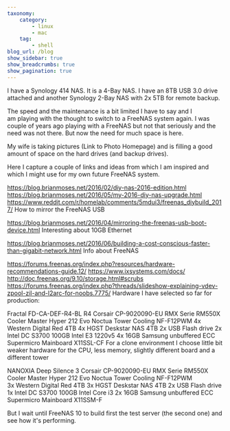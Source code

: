 ```yaml
---
taxonomy:
    category:
        - linux
        - mac
    tag:
        - shell
blog_url: /blog
show_sidebar: true
show_breadcrumbs: true
show_pagination: true
---
```

I have a Synology 414 NAS. It is a 4-Bay NAS. I have an 8TB USB 3.0 drive attached and another Synology 2-Bay NAS with 2x 5TB for remote backup.

The speed and the maintenance is a bit limited I have to say and I am playing with the thought to switch to a FreeNAS system again. I was couple of years ago playing with a FreeNAS but not that seriously and the need was not there. But now the need for much space is here.

My wife is taking pictures (Link to Photo Homepage) and is filling a good amount of space on the hard drives (and backup drives).



Here I capture a couple of links and ideas from which I am inspired and which I might use for my own future FreeNAS system.



https://blog.brianmoses.net/2016/02/diy-nas-2016-edition.html
https://blog.brianmoses.net/2016/05/my-2016-diy-nas-upgrade.html
https://www.reddit.com/r/homelab/comments/5mdui3/freenas_diybuild_2017/
How to mirror the FreeNAS USB

https://blog.brianmoses.net/2016/04/mirroring-the-freenas-usb-boot-device.html
Interesting about 10GB Ethernet

https://blog.brianmoses.net/2016/06/building-a-cost-conscious-faster-than-gigabit-network.html
Info about FreeNAS

https://forums.freenas.org/index.php?resources/hardware-recommendations-guide.12/
https://www.ixsystems.com/docs/
http://doc.freenas.org/9.10/storage.html#scrubs
https://forums.freenas.org/index.php?threads/slideshow-explaining-vdev-zpool-zil-and-l2arc-for-noobs.7775/
Hardware I have selected so far for production:

Fractal FD-CA-DEF-R4-BL R4
Corsair CP-9020090-EU RMX Serie RM550X
Cooler Master Hyper 212 Evo
Noctua Tower Cooling NF-F12PWM
4x Western Digital Red 4TB
4x HGST Deskstar NAS 4TB
2x USB Flash drive
2x Intel DC S3700 100GB
Intel E3 1220v5
4x 16GB Samsung unbuffered ECC
Supermicro Mainboard X11SSL-CF
For a clone environment I choose little bit weaker hardware for the CPU, less memory, slightly different board and a different tower

NANOXIA Deep Silence 3
Corsair CP-9020090-EU RMX Serie RM550X
Cooler Master Hyper 212 Evo
Noctua Tower Cooling NF-F12PWM
3x Western Digital Red 4TB
3x HGST Deskstar NAS 4TB
2x USB Flash drive
1x Intel DC S3700 100GB
Intel Core i3
2x 16GB Samsung unbuffered ECC
Supermicro Mainboard X11SSM-F


But I wait until FreeNAS 10 to build first the test server (the second one) and see how it's performing.
